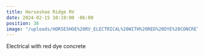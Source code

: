 ```yaml
---
title: Horseshoe Ridge RV
date: 2024-02-15 10:19:00 -06:00
position: 36
image: "/uploads/HORSESHOE%20RV_ELECTRICAL%20WITH%20RED%20DYE%20CONCRETE.jpg"
---
```


Electrical with red dye concrete